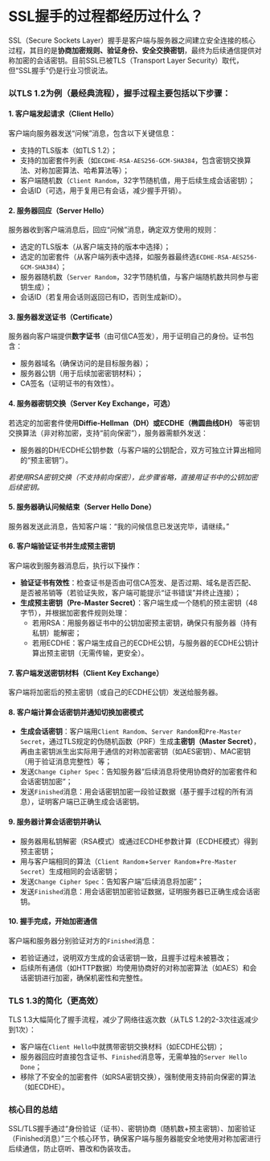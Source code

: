 # SSL握手的过程都经历过什么？

SSL（Secure Sockets Layer）握手是客户端与服务器之间建立安全连接的核心过程，其目的是**协商加密规则、验证身份、安全交换密钥**，最终为后续通信提供对称加密的会话密钥。目前SSL已被TLS（Transport Layer Security）取代，但“SSL握手”仍是行业习惯说法。


### 以TLS 1.2为例（最经典流程），握手过程主要包括以下步骤：


#### 1. 客户端发起请求（Client Hello）
客户端向服务器发送“问候”消息，包含以下关键信息：
- 支持的TLS版本（如TLS 1.2）；
- 支持的加密套件列表（如`ECDHE-RSA-AES256-GCM-SHA384`，包含密钥交换算法、对称加密算法、哈希算法等）；
- 客户端随机数（`Client Random`，32字节随机值，用于后续生成会话密钥）；
- 会话ID（可选，用于复用已有会话，减少握手开销）。


#### 2. 服务器回应（Server Hello）
服务器收到客户端消息后，回应“问候”消息，确定双方使用的规则：
- 选定的TLS版本（从客户端支持的版本中选择）；
- 选定的加密套件（从客户端列表中选择，如服务器最终选`ECDHE-RSA-AES256-GCM-SHA384`）；
- 服务器随机数（`Server Random`，32字节随机值，与客户端随机数共同参与密钥生成）；
- 会话ID（若复用会话则返回已有ID，否则生成新ID）。


#### 3. 服务器发送证书（Certificate）
服务器向客户端提供**数字证书**（由可信CA签发），用于证明自己的身份。证书包含：
- 服务器域名（确保访问的是目标服务器）；
- 服务器公钥（用于后续加密密钥材料）；
- CA签名（证明证书的有效性）。


#### 4. 服务器密钥交换（Server Key Exchange，可选）
若选定的加密套件使用**Diffie-Hellman（DH）或ECDHE（椭圆曲线DH）** 等密钥交换算法（非对称加密，支持“前向保密”），服务器需额外发送：
- 服务器的DH/ECDHE公钥参数（与客户端的公钥配合，双方可独立计算出相同的“预主密钥”）。

*若使用RSA密钥交换（不支持前向保密），此步骤省略，直接用证书中的公钥加密后续密钥。*


#### 5. 服务器确认问候结束（Server Hello Done）
服务器发送此消息，告知客户端：“我的问候信息已发送完毕，请继续。”


#### 6. 客户端验证证书并生成预主密钥
客户端收到服务器消息后，执行以下操作：
- **验证证书有效性**：检查证书是否由可信CA签发、是否过期、域名是否匹配、是否被吊销等（若验证失败，客户端可能提示“证书错误”并终止连接）；
- **生成预主密钥（Pre-Master Secret）**：客户端生成一个随机的预主密钥（48字节），并根据加密套件规则处理：
  - 若用RSA：用服务器证书中的公钥加密预主密钥，确保只有服务器（持有私钥）能解密；
  - 若用ECDHE：客户端生成自己的ECDHE公钥，与服务器的ECDHE公钥计算出预主密钥（无需传输，更安全）。


#### 7. 客户端发送密钥材料（Client Key Exchange）
客户端将加密后的预主密钥（或自己的ECDHE公钥）发送给服务器。


#### 8. 客户端计算会话密钥并通知切换加密模式
- **生成会话密钥**：客户端用`Client Random`、`Server Random`和`Pre-Master Secret`，通过TLS规定的伪随机函数（PRF）生成**主密钥（Master Secret）**，再由主密钥派生出实际用于通信的对称加密密钥（如AES密钥）、MAC密钥（用于验证消息完整性）等；
- 发送`Change Cipher Spec`：告知服务器“后续消息将使用协商好的加密套件和会话密钥加密”；
- 发送`Finished`消息：用会话密钥加密一段验证数据（基于握手过程的所有消息），证明客户端已正确生成会话密钥。


#### 9. 服务器计算会话密钥并确认
- 服务器用私钥解密（RSA模式）或通过ECDHE参数计算（ECDHE模式）得到预主密钥；
- 用与客户端相同的算法（`Client Random`+`Server Random`+`Pre-Master Secret`）生成相同的会话密钥；
- 发送`Change Cipher Spec`：告知客户端“后续消息将加密”；
- 发送`Finished`消息：用会话密钥加密验证数据，证明服务器已正确生成会话密钥。


#### 10. 握手完成，开始加密通信
客户端和服务器分别验证对方的`Finished`消息：
- 若验证通过，说明双方生成的会话密钥一致，且握手过程未被篡改；
- 后续所有通信（如HTTP数据）均使用协商好的对称加密算法（如AES）和会话密钥进行加密，确保机密性和完整性。


### TLS 1.3的简化（更高效）
TLS 1.3大幅简化了握手流程，减少了网络往返次数（从TLS 1.2的2-3次往返减少到1次）：
- 客户端在`Client Hello`中就携带密钥交换材料（如ECDHE公钥）；
- 服务器回应时直接包含证书、`Finished`消息等，无需单独的`Server Hello Done`；
- 移除了不安全的加密套件（如RSA密钥交换），强制使用支持前向保密的算法（如ECDHE）。


### 核心目的总结
SSL/TLS握手通过“身份验证（证书）、密钥协商（随机数+预主密钥）、加密验证（Finished消息）”三个核心环节，确保客户端与服务器能安全地使用对称加密进行后续通信，防止窃听、篡改和伪装攻击。